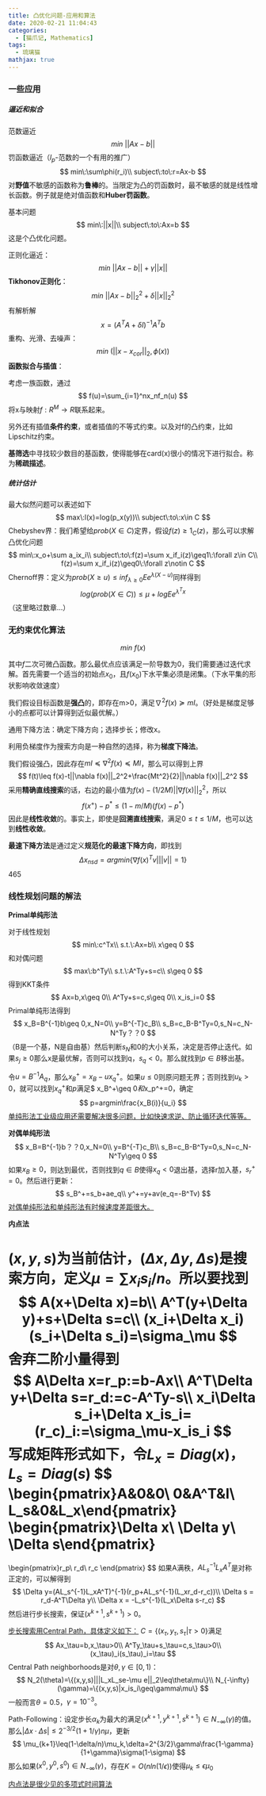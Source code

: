 ```yaml
---
title: 凸优化问题-应用和算法
date: 2020-02-21 11:04:43
categories:
  - [猫爪记, Mathematics]
tags:
  - 琉璃猫
mathjax: true
---
```


### 一些应用

##### 逼近和拟合

范数逼近
$$
min\:||Ax-b||
$$
罚函数逼近（$l_p$-范数的一个有用的推广）
$$
min\:\sum\phi(r_i)\\
subject\:to\:r=Ax-b
$$
对**野值**不敏感的函数称为**鲁棒**的。当限定为凸的罚函数时，最不敏感的就是线性增长函数。例子就是绝对值函数和**Huber罚函数**。

基本问题
$$
min\:||x||\\
subject\:to\:Ax=b
$$
这是个凸优化问题。

正则化逼近：
$$
min\:||Ax-b||+\gamma||x||
$$
**Tikhonov正则化**：
$$
min\:||Ax-b||_2^2+\delta||x||_2^2
$$
有解析解
$$
x=(A^TA+\delta I)^{-1}A^Tb
$$
重构、光滑、去噪声：
$$
min\:(||x-x_{cor}||_2,\phi(x))
$$
**函数拟合与插值**：

考虑一族函数，通过
$$
f(u)=\sum_{i=1}^nx_nf_n(u)
$$
将x与映射$f:R^M\to R$联系起来。

另外还有插值**条件约束**，或者插值的不等式约束。以及对f的凸约束，比如Lipschitz约束。

**基筛选**中寻找较少数目的基函数，使得能够在card(x)很小的情况下进行拟合。称为**稀疏描述**。

##### 统计估计

最大似然问题可以表述如下
$$
max\:l(x)=log(p_x(y))\\
subject\:to\:x\in C
$$
Chebyshev界：我们希望给$prob(X\in C)$定界，假设$f(z)\geq 1_C(z)$，那么可以求解凸优化问题
$$
min\:x_o+\sum a_ix_i\\
subject\:to\:f(z)=\sum x_if_i(z)\geq1\:\forall z\in C\\
f(z)=\sum x_if_i(z)\geq0\:\forall z\notin C
$$
Chernoff界：定义为$prob(X\geq u)\leq inf_{\lambda\geq 0}Ee^{\lambda(X-u)}$同样得到
$$
log(prob(X\in C))\leq\mu+logEe^{\lambda^Tx}
$$
（这里略过数章...）

### 无约束优化算法

$$
min\:f(x)
$$

其中$f$二次可微凸函数。那么最优点应该满足一阶导数为0，我们需要通过迭代求解。首先需要一个适当的初始点$x_0$，且$f(x_0)$下水平集必须是闭集。（下水平集的形状影响收敛速度）

我们假设目标函数是**强凸**的，即存在m>0，满足$\nabla^2 f(x)\succeq mI$。（好处是梯度足够小的点都可以计算得到近似最优解。）

通用下降方法：确定下降方向；选择步长；修改x。

利用负梯度作为搜索方向是一种自然的选择，称为**梯度下降法**。

我们假设强凸，因此存在$mI\preceq \nabla^2f(x)\preceq MI$，那么可以得到上界
$$
f(t)\leq f(x)-t||\nabla f(x)||_2^2+\frac{Mt^2}{2}||\nabla f(x)||_2^2
$$
采用**精确直线搜索**的话，右边的最小值为$f(x)-(1/2M)||\nabla f(x)||_2^2$，所以
$$
f(x^+)-p^*\leq (1-m/M)(f(x)-p^*)
$$
因此是**线性收敛**的。事实上，即使是**回溯直线搜索**，满足$0\leq t\leq 1/M$，也可以达到**线性收敛**。

**最速下降方法**是通过定义**规范化的最速下降方向**，即找到
$$
\Delta x_{nsd}=argmin\{\nabla f(x)^Tv|||v||=1\}
$$
465



### 线性规划问题的解法

**Primal单纯形法**

对于线性规划
$$
min\:c^Tx\\
s.t.\:Ax=b\\
x\geq 0
$$
和对偶问题
$$
max\:b^Ty\\
s.t.\:A^Ty+s=c\\
s\geq 0
$$
得到KKT条件
$$
Ax=b,x\geq 0\\
A^Ty+s=c,s\geq 0\\
x_is_i=0
$$
Primal单纯形法得到
$$
x_B=B^{-1}b\geq 0,x_N=0\\
y=B^{-T}c_B\\
s_B=c_B-B^Ty=0,s_N=c_N-N^Ty？？0
$$
（B是一个基，N是自由基）然后判断$s_N$和0的大小关系，决定是否停止迭代。如果$s_j\geq 0$那么x是最优解，否则可以找到q，$s_q<0$。那么就找到$p\in B$移出基。

令$u=B^{-1}A_q$，那么$x_B^+=x_B-ux_q^+$。如果$u\leq 0$则原问题无界；否则找到$u_k>0$，就可以找到$x_q^+$和$p$满足$ x_B^+\geq 0$和$x_p^+=0，确定
$$
p=argmin\frac{x_B(i)}{u_i}
$$
<u>单纯形法工业级应用还需要解决很多问题，比如快速求逆、防止循环迭代等等。</u>

**对偶单纯形法**
$$
x_B=B^{-1}b？？0,x_N=0\\
y=B^{-T}c_B\\
s_B=c_B-B^Ty=0,s_N=c_N-N^Ty\geq 0
$$
 如果$x_B\geq 0$，则达到最优，否则找到$q\in B$使得$x_q<0$退出基，选择r加入基，$s_r^+=0$。然后进行更新：
$$
s_B^+=s_b+ae_q\\
y^+=y+av(e_q=-B^Tv)
$$
<u>对偶单纯形法和单纯形法有时候速度差距很大。</u>

**内点法**

$(x,y,s)$为当前估计，$(\Delta x,\Delta y,\Delta s)$是搜索方向，定义$\mu=\sum x_is_i/n$。所以要找到
$$
A(x+\Delta x)=b\\
A^T(y+\Delta y)+s+\Delta s=c\\
(x_i+\Delta x_i)(s_i+\Delta s_i)=\sigma_\mu
$$
舍弃二阶小量得到
$$
A\Delta x=r_p:=b-Ax\\
A^T\Delta y+\Delta s=r_d:=c-A^Ty-s\\
x_i\Delta s_i+\Delta x_is_i=(r_c)_i:=\sigma_\mu-x_is_i
$$
写成矩阵形式如下，令$L_x=Diag(x)$，$L_s=Diag(s)$
$$
\begin{pmatrix}A&0&0\\
0&A^T&I\\
L_s&0&L_x\end{pmatrix}
\begin{pmatrix}\Delta x\\
\Delta y\\
\Delta s\end{pmatrix}
=
\begin{pmatrix}r_p\\
r_d\\
r_c
\end{pmatrix}
$$
如果A满秩，$AL_s^{-1}L_xA^T$是对称正定的，可以解得到
$$
\Delta y=(AL_s^{-1}L_xA^T)^{-1}(r_p+AL_s^{-1}(L_xr_d-r_c))\\
\Delta s = r_d-A^T\Delta y\\
\Delta x = -L_s^{-1}(L_x\Delta s-r_c)
$$
然后进行步长搜索，保证$(x^{k+1},s^{k+1})>0$。

<u>步长搜索用Central Path，具体定义如下：</u> $C=\{(x_\tau,y_\tau,s_\tau|\tau>0\}$满足
$$
Ax_\tau=b,x_\tau>0\\
A^Ty_\tau+s_\tau=c,s_\tau>0\\
(x_\tau)_i(s_\tau)_i=\tau
$$
Central Path neighborhoods是对$\theta,\gamma\in[0,1)$：
$$
N_2(\theta)=\{(x,y,s)|||L_xL_se-\mu e||_2\leq\theta\mu\}\\
N_{-\infty}(\gamma)=\{(x,y,s)|x_is_i\geq\gamma\mu\}
$$
一般而言$\theta=0.5$，$\gamma=10^{-3}$。

Path-Following：设定步长$\alpha_k$为最大的满足$(x^{k+1},y^{k+1},s^{k+1})\in N_{-\infty}(\gamma)$的值。那么$|\Delta x\cdot\Delta s|\leq 2^{-3/2}(1+1/\gamma)n\mu$，更新
$$
\mu_{k+1}\leq(1-\delta/n)\mu_k,\delta=2^{3/2}\gamma\frac{1-\gamma}{1+\gamma}\sigma(1-\sigma)
$$
那么如果$(x^0,y^0,s^0)\in N_{-\infty}(\gamma)$，存在$K=O(nln(1/\epsilon))$使得$\mu_k\leq\epsilon\mu_0$

<u>内点法是很少见的多项式时间算法</u>